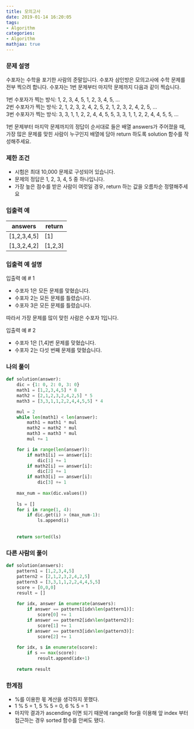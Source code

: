 ```yaml
---
title: 모의고사
date: 2019-01-14 16:20:05
tags:
- Algorithm
categories:
- Algorithm
mathjax: true
---
```


### 문제 설명

수포자는 수학을 포기한 사람의 준말입니다. 수포자 삼인방은 모의고사에 수학 문제를 전부 찍으려 합니다. 수포자는 1번 문제부터 마지막 문제까지 다음과 같이 찍습니다.

1번 수포자가 찍는 방식: 1, 2, 3, 4, 5, 1, 2, 3, 4, 5, ...  
2번 수포자가 찍는 방식: 2, 1, 2, 3, 2, 4, 2, 5, 2, 1, 2, 3, 2, 4, 2, 5, ...  
3번 수포자가 찍는 방식: 3, 3, 1, 1, 2, 2, 4, 4, 5, 5, 3, 3, 1, 1, 2, 2, 4, 4, 5, 5, ...  

1번 문제부터 마지막 문제까지의 정답이 순서대로 들은 배열 answers가 주어졌을 때, 가장 많은 문제를 맞힌 사람이 누구인지 배열에 담아 return 하도록 solution 함수를 작성해주세요.

### 제한 조건
- 시험은 최대 10,000 문제로 구성되어 있습니다.
- 문제의 정답은 1, 2, 3, 4, 5 중 하나입니다.
- 가장 높은 점수를 받은 사람이 여럿일 경우, return 하는 값을 오름차순 정렬해주세요

### 입출력 예

| answers     | return  |
| ----------- | ------- |
| [1,2,3,4,5] | [1]     |
| [1,3,2,4,2] | [1,2,3] |

### 입출력 예 설명
입출력 예 # 1
- 수포자 1은 모든 문제를 맞혔습니다.
- 수포자 2는 모든 문제를 틀렸습니다.
- 수포자 3은 모든 문제를 틀렸습니다.

따라서 가장 문제를 많이 맞힌 사람은 수포자 1입니다.

입출력 예 # 2
- 수포자 1은 [1,4]번 문제를 맞혔습니다.
- 수포자 2는 다섯 번째 문제를 맞혔습니다.



### 나의 풀이

```python
def solution(answer):
    dic = {1: 0, 2: 0, 3: 0}
    math1 = [1,2,3,4,5] * 8
    math2 = [2,1,2,3,2,4,2,5] * 5
    math3 = [3,3,1,1,2,2,4,4,5,5] * 4

    mul = 2
    while len(math1) < len(answer):
        math1 = math1 * mul
        math2 = math2 * mul
        math3 = math3 * mul
        mul += 1

    for i in range(len(answer)):      
        if math1[i] == answer[i]:
            dic[1] += 1
        if math2[i] == answer[i]:
            dic[2] += 1
        if math3[i] == answer[i]:
            dic[3] += 1
    
    max_num = max(dic.values())
    
    ls = []
    for i in range(1, 4):
        if dic.get(i) > (max_num-1):
            ls.append(i)
            
    
    return sorted(ls)
```



### 다른 사람의 풀이

```python
def solution(answers):
    pattern1 = [1,2,3,4,5]
    pattern2 = [2,1,2,3,2,4,2,5]
    pattern3 = [3,3,1,1,2,2,4,4,5,5]
    score = [0,0,0]
    result = []
    
    for idx, answer in enumerate(answers):
        if answer == pattern1[idx%len(pattern1)]:
            score[0] += 1
        if answer == pattern2[idx%len(pattern2)]:
            score[1] += 1
        if answer == pattern3[idx%len(pattern3)]:
            score[2] += 1
            
    for idx, s in enumerate(score):
        if s == max(score):
            result.append(idx+1)
            
    return result
```



### 한계점
- %를 이용한 몫 계산을 생각하지 못했다.
- 1 % 5 = 1, 5 % 5 = 0, 6 % 5 = 1
- 마지막 결과가 ascending 이면 되기 때문에 range와 for을 이용해 앞 index 부터 접근하는 경우 sorted 함수를 안써도 됐다.